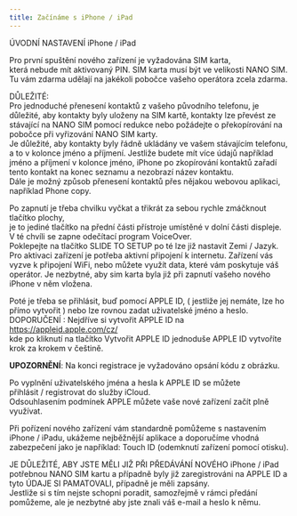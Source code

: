 ```yaml
---
title: Začínáme s iPhone / iPad
---
```


ÚVODNÍ NASTAVENÍ iPhone / iPad
  
Pro první spuštění nového zařízení je vyžadována SIM karta,  
která nebude mít aktivovaný PIN. SIM karta musí být ve velikosti NANO SIM.  
Tu vám zdarma udělají na jakékoli pobočce vašeho operátora zcela zdarma.  
  
DŮLEŽITÉ:  
Pro jednoduché přenesení kontaktů z vašeho původního telefonu, je důležité, aby kontakty byly uloženy na SIM kartě, kontakty lze převést ze stávající na NANO SIM pomocí redukce nebo požádejte o překopírování na pobočce při vyřizování NANO SIM karty.  
Je důležité, aby kontakty byly řádně ukládány ve vašem stávajícím telefonu, a to v kolonce jméno a příjmení. Jestliže budete mít více údajů například jméno a příjmení v kolonce jméno, iPhone po zkopírování kontaktů zařadí tento kontakt na konec seznamu a nezobrazí název kontaktu.  
Dále je možný způsob přenesení kontaktů přes nějakou webovou aplikaci, například Phone copy.  
  
Po zapnutí je třeba chvilku vyčkat a třikrát za sebou rychle zmáčknout tlačítko plochy,  
je to jediné tlačítko na přední části přístroje umístěné v dolní části displeje.  
V té chvíli se zapne odečítací program VoiceOver.  
Poklepejte na tlačítko SLIDE TO SETUP po té lze již nastavit Zemi / Jazyk.  
Pro aktivaci zařízení je potřeba aktivní připojení k internetu. Zařízení vás vyzve k připojení WiFi, nebo můžete využít data, které vám poskytuje váš operátor. Je nezbytné, aby sim karta byla již při zapnutí vašeho nového iPhone v něm vložena.  
  
Poté je třeba se přihlásit, buď pomocí APPLE ID, ( jestliže jej nemáte, lze ho přímo vytvořit ) nebo lze rovnou zadat uživatelské jméno a heslo.  
DOPORUČENÍ : Nejdříve si vytvořit APPLE ID na  
https://appleid.apple.com/cz/  
kde po kliknutí na tlačítko Vytvořit APPLE ID jednoduše APPLE ID vytvoříte  
krok za krokem v češtině.  
  
**UPOZORNĚNÍ**: Na konci registrace je vyžadováno opsání kódu z obrázku.  
  
Po vyplnění uživatelského jména a hesla k APPLE ID se můžete  
přihlásit / registrovat do služby iCloud.  
Odsouhlasením podmínek APPLE můžete vaše nové zařízení začít plně využívat.  
  
Při pořízení nového zařízení vám standardně pomůžeme s nastavením iPhone / iPadu, ukážeme nejběžnější aplikace a doporučíme vhodná zabezpečení jako je například: Touch ID (odemknutí zařízení pomocí otisku).  
  
JE DŮLEŽITÉ, ABY JSTE MĚLI JIŽ PŘI PŘEDÁVÁNÍ NOVÉHO iPhone / iPad potřebnou NANO SIM kartu a případně byly již zaregistrováni na APPLE ID a tyto ÚDAJE SI PAMATOVALI, případně je měli zapsány.  
Jestliže si s tím nejste schopni poradit, samozřejmě v rámci předání pomůžeme, ale je nezbytné aby jste znali váš e-mail a heslo k němu.